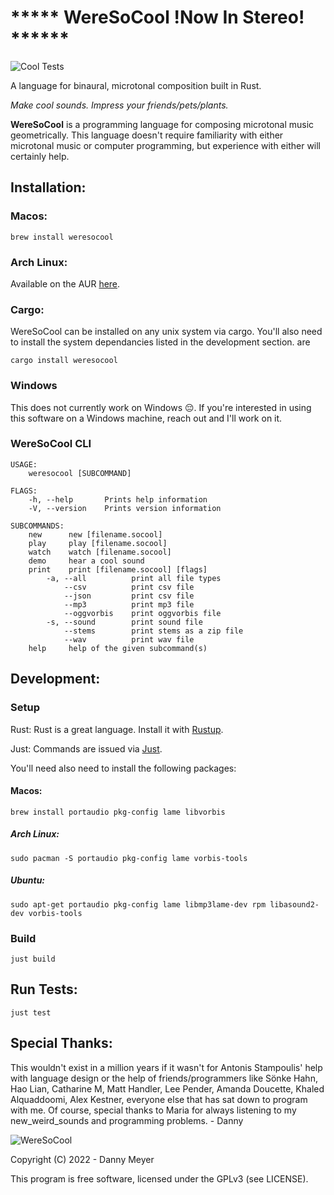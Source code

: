 # ***** WereSoCool __!Now In Stereo!__ ******
![Cool Tests](https://github.com/xasopheno/WereSoCool/workflows/Cool%20Tests/badge.svg)

A language for binaural, microtonal composition built in Rust.

<em>Make cool sounds. Impress your friends/pets/plants.</em>

**WereSoCool** is a programming language for composing microtonal music geometrically. This language doesn't require familiarity with either microtonal music or computer programming, but experience with either will certainly help. 

## Installation:
### Macos:

`brew install weresocool`

### Arch Linux:

Available on the AUR [here](https://aur.archlinux.org/packages/weresocool).

### Cargo:

WereSoCool can be installed on any unix system via cargo. You'll also need to install the system dependancies listed
in the development section. 
are 

`cargo install weresocool`

### Windows
This does not currently work on Windows 😔. If you're interested in using this software on a Windows machine, reach out and I'll work on it. 

### WereSoCool CLI
```
USAGE:
    weresocool [SUBCOMMAND]

FLAGS:
    -h, --help       Prints help information
    -V, --version    Prints version information

SUBCOMMANDS:
    new      new [filename.socool]
    play     play [filename.socool]
    watch    watch [filename.socool]
    demo     hear a cool sound
    print    print [filename.socool] [flags]
        -a, --all          print all file types
            --csv          print csv file
            --json         print csv file
            --mp3          print mp3 file
            --oggvorbis    print oggvorbis file
        -s, --sound        print sound file
            --stems        print stems as a zip file
            --wav          print wav file
    help     help of the given subcommand(s)
```

## Development:

### Setup
Rust: Rust is a great language. Install it with [Rustup](https://www.rust-lang.org/en-US/install.html).

Just: Commands are issued via [Just](https://github.com/casey/just).

You'll need also need to install the following packages:

#### Macos:
`brew install portaudio pkg-config lame libvorbis`

##### Arch Linux:
`sudo pacman -S portaudio pkg-config lame vorbis-tools`

##### Ubuntu:
`sudo apt-get portaudio pkg-config lame libmp3lame-dev rpm libasound2-dev vorbis-tools`

### Build
`just build`

## Run Tests:
`just test`

## Special Thanks:
This wouldn't exist in a million years if it wasn't for Antonis Stampoulis'
help with language design or the help of friends/programmers like
Sönke Hahn, Hao Lian, Catharine M, Matt Handler, Lee Pender, Amanda Doucette, Khaled Alquaddoomi,
Alex Kestner, everyone else that has sat down to program with me.
Of course, special thanks to Maria for always listening to my new_weird_sounds
and programming problems. - Danny

![WereSoCool](../main/imgs/cover.png)

Copyright (C) 2022 - Danny Meyer

This program is free software, licensed under the GPLv3 (see LICENSE).

